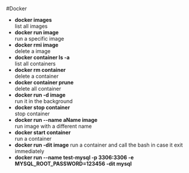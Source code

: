 #Docker
- **docker images**  
list all images  
- **docker run image**  
run a specific image
- **docker rmi image**  
delete a image
- **docker container ls -a**  
list all containers
- **docker rm container**  
delete a container
- **docker container prune**  
delete all container
- **docker run -d image**  
run it in the background
- **docker stop container**  
stop container
- **docker run --name aName image**  
run image with a different name
- **docker start container**  
run a container
- **docker run -dit image**
run a container and call the bash in case it exit immediately
- **docker run --name test-mysql -p 3306:3306 -e MYSQL_ROOT_PASSWORD=123456 -dit mysql**  
